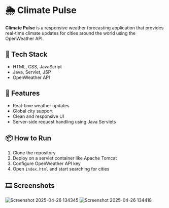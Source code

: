 # 🌦️ Climate Pulse

**Climate Pulse** is a responsive weather forecasting application that provides real-time climate updates for cities around the world using the OpenWeather API.

## 🔧 Tech Stack
- HTML, CSS, JavaScript
- Java, Servlet, JSP
- OpenWeather API

## 🚀 Features
- Real-time weather updates
- Global city support
- Clean and responsive UI
- Server-side request handling using Java Servlets

## 📦 How to Run
1. Clone the repository
2. Deploy on a servlet container like Apache Tomcat
3. Configure OpenWeather API key
4. Open `index.html` and start searching for cities

## 🎞️ Screenshots

![Screenshot 2025-04-26 134345](https://github.com/user-attachments/assets/94819f80-e919-4985-8316-697a8bb81671)
![Screenshot 2025-04-26 134418](https://github.com/user-attachments/assets/57bf9ee0-820e-4d5a-9b42-5d6fec4b6cc1)

